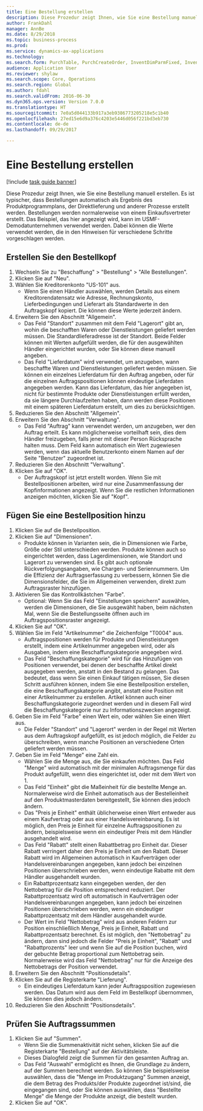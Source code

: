 ```yaml
--- 
title: Eine Bestellung erstellen
description: Diese Prozedur zeigt Ihnen, wie Sie eine Bestellung manuell erstellen.
author: FrankDahl
manager: AnnBe
ms.date: 8/29/2018
ms.topic: business-process
ms.prod: 
ms.service: dynamics-ax-applications
ms.technology: 
ms.search.form: PurchTable, PurchCreateOrder, InventDimParmFixed, InventItemIdLookupPurchase, InventProductDimensionLookup, PurchTotals
audience: Application User
ms.reviewer: shylaw
ms.search.scope: Core, Operations
ms.search.region: Global
ms.author: fdahl
ms.search.validFrom: 2016-06-30
ms.dyn365.ops.version: Version 7.0.0
ms.translationtype: HT
ms.sourcegitcommit: 7e0a5d044133b917a3eb9386773205218e5c1b40
ms.openlocfilehash: 27ed15e6d9a376c4203e5446d056f221bd3eb730
ms.contentlocale: de-de
ms.lasthandoff: 09/29/2017

---
```

# <a name="create-a-purchase-order"></a>Eine Bestellung erstellen

[!include [task guide banner](../../includes/task-guide-banner.md)]

Diese Prozedur zeigt Ihnen, wie Sie eine Bestellung manuell erstellen. Es ist typischer, dass Bestellungen automatisch als Ergebnis des Produktprogrammplans, der Direktlieferung und anderer Prozesse erstellt werden. Bestellungen werden normalerweise von einem Einkaufsvertreter erstellt. Das Beispiel, das hier angezeigt wird, kann im USMF-Demodatunternehmen verwendet werden. Dabei können die Werte verwendet werden, die in den Hinweisen für verschiedene Schritte vorgeschlagen werden.


## <a name="create-the-purchase-order-header"></a>Erstellen Sie den Bestellkopf
1. Wechseln Sie zu "Beschaffung" > "Bestellung" > "Alle Bestellungen".
2. Klicken Sie auf "Neu".
3. Wählen Sie Kreditorenkonto "US-101" aus.
    * Wenn Sie einen Händler auswählen, werden Details aus einem Kreditorendatensatz wie Adresse, Rechnungskonto, Lieferbedingungen und Lieferart als Standardwerte in den Auftragskopf kopiert. Die können diese Werte jederzeit ändern.  
4. Erweitern Sie den Abschnitt "Allgemein".
    * Das Feld "Standort" zusammen mit dem Feld "Lagerort" gibt an, wohin die beschafften Waren oder Dienstleistungen geliefert werden müssen. Die Standardlieferadresse ist der Standort. Beide Felder können mit Werten aufgefüllt werden, die für den ausgewählten Händler eingerichtet wurden, oder Sie können diese manuell angeben.  
    * Das Feld "Lieferdatum" wird verwendet, um anzugeben, wann beschaffte Waren und Dienstleistungen geliefert werden müssen. Sie können ein einzelnes Lieferdatum für den Auftrag angeben, oder für die einzelnen Auftragspositionen können eindeutige Lieferdaten angegeben werden. Kann das Lieferdatum, das hier angegeben ist, nicht für bestimmte Produkte oder Dienstleistungen erfüllt werden, da sie längere Durchlaufzeiten haben, dann werden diese Positionen mit einem späteren Lieferdatum erstellt, um dies zu berücksichtigen.  
5. Reduzieren Sie den Abschnitt "Allgemein".
6. Erweitern Sie den Abschnitt "Verwaltung".
    * Das Feld "Auftrag" kann verwendet werden, um anzugeben, wer den Auftrag erteilt. Es kann möglicherweise vorteilhaft sein, dies dem Händler freizugeben, falls jener mit dieser Person Rücksprache halten muss. Dem Feld kann automatisch ein Wert zugewiesen werden, wenn das aktuelle Benutzerkonto einem Namen auf der Seite "Benutzer" zugeordnet ist.  
7. Reduzieren Sie den Abschnitt "Verwaltung".
8. Klicken Sie auf "OK".
    * Der Auftragskopf ist jetzt erstellt worden. Wenn Sie mit Bestellpositionen arbeiten, wird nur eine Zusammenfassung der Kopfinformationen angezeigt. Wenn Sie die restlichen Informationen anzeigen möchten, klicken Sie auf "Kopf".  

## <a name="add-a-purchase-order-line"></a>Fügen Sie eine Bestellposition hinzu
1. Klicken Sie auf die Bestellposition.
2. Klicken Sie auf "Dimensionen".
    * Produkte können in Varianten sein, die in Dimensionen wie Farbe, Größe oder Stil unterschieden werden. Produkte können auch so eingerichtet werden, dass Lagerdimensionen, wie Standort und Lagerort zu verwenden sind. Es gibt auch optionale Rückverfolgungsangaben, wie Chargen- und Seriennummern. Um die Effizienz der Auftragserfassung zu verbessern, können Sie die Dimensionsfelder, die Sie im Allgemeinen verwenden, direkt zum Auftragsraster hinzufügen.  
3. Aktivieren Sie das Kontrollkästchen "Farbe".
    * Optional: Wenn Sie das Feld "Einstellungen speichern" auswählen, werden die Dimensionen, die Sie ausgewählt haben, beim nächsten Mal, wenn Sie die Bestellungsseite öffnen auch im Auftragspositionsraster angezeigt.  
4. Klicken Sie auf "OK".
5. Wählen Sie im Feld "Artikelnummer" die Zeichenfolge "T0004" aus.
    * Auftragspositionen werden für Produkte und Dienstleistungen erstellt, indem eine Artikelnummer angegeben wird, oder als Ausgaben, indem eine Beschaffungskategorie angegeben wird.  
    * Das Feld "Beschaffungskategorie" wird für das Hinzufügen von Positionen verwendet, bei denen der beschaffte Artikel direkt ausgegeben werden, anstatt in den Bestand zu gelangen. Das bedeutet, dass wenn Sie einen Einkauf tätigen müssen, Sie diesen Schritt ausführen können, indem Sie eine Bestellposition erstellen, die eine Beschaffungskategorie angibt, anstatt eine Position mit einer Artikelnummer zu erstellen. Artikel können auch einer Beschaffungskategorie zugeordnet werden und in diesem Fall wird die Beschaffungskategorie nur zu Informationszwecken angezeigt.  
6. Geben Sie im Feld "Farbe" einen Wert ein, oder wählen Sie einen Wert aus.
    * Die Felder "Standort" und "Lagerort" werden in der Regel mit Werten aus dem Auftragskopf aufgefüllt, es ist jedoch möglich, die Felder zu überschreiben, wenn manche Positionen an verschiedene Orten geliefert werden müssen.  
7. Geben Sie im Feld "Menge" eine Zahl ein.
    * Wählen Sie die Menge aus, die Sie einkaufen möchten. Das Feld "Menge" wird automatisch mit der minimalen Auftragsmenge für das Produkt aufgefüllt, wenn dies eingerichtet ist, oder mit dem Wert von 1.  
    * Das Feld "Einheit" gibt die Maßeinheit für die bestellte Menge an. Normalerweise wird die Einheit automatisch aus der Bestelleinheit auf den Produktmasterdaten bereitgestellt, Sie können dies jedoch ändern.  
    * Das "Preis je Einheit" enthält üblicherweise einen Wert entweder aus einem Kaufvertrag oder aus einer Handelsvereinbarung. Es ist möglich, den Preis je Einheit für einzelne Auftragspositionen zu ändern, beispielsweise wenn ein eindeutiger Preis mit dem Händler ausgehandelt wird.  
    * Das Feld "Rabatt" stellt einen Rabattbetrag pro Einheit dar. Dieser Rabatt verringert daher den Preis je Einheit um den Rabatt. Dieser Rabatt wird im Allgemeinen automatisch in Kaufverträgen oder Handelsvereinbarungen angegeben, kann jedoch bei einzelnen Positionen überschrieben werden, wenn eindeutige Rabatte mit dem Händler ausgehandelt wurden.  
    * Ein Rabattprozentsatz kann eingegeben werden, der den Nettobetrag für die Position entsprechend reduziert. Der Rabattprozentsatz wird oft automatisch in Kaufverträgen oder Handelsvereinbarungen angegeben, kann jedoch bei einzelnen Positionen überschrieben werden, wenn ein eindeutiger Rabattprozentsatz mit dem Händler ausgehandelt wurde.  
    * Der Wert im Feld "Nettobetrag" wird aus anderen Feldern zur Position einschließlich Menge, Preis je Einheit, Rabatt und Rabattprozentsatz berechnet. Es ist möglich, den "Nettobetrag" zu ändern, dann sind jedoch die Felder "Preis je Einheit", "Rabatt" und "Rabattprozents" leer und wenn Sie auf die Position buchen, wird der gebuchte Betrag proportional zum Nettobetrag sein. Normalerweise wird das Feld "Nettobetrag" nur für die Anzeige des Nettobetrags der Position verwendet.  
8. Erweitern Sie den Abschnitt "Positionsdetails".
9. Klicken Sie auf die Registerkarte "Lieferung".
    * Ein eindeutiges Lieferdatum kann jeder Auftragsposition zugewiesen werden. Das Datum wird aus dem Feld im Bestellkopf übernommen, Sie können dies jedoch ändern.  
10. Reduzieren Sie den Abschnitt "Positionsdetails".

## <a name="review-order-totals"></a>Prüfen Sie Auftragssummen
1. Klicken Sie auf "Summen".
    * Wenn Sie die Summenaktivität nicht sehen, klicken Sie auf die Registerkarte "Bestellung" auf der Aktivitätsleiste.  
    * Dieses Dialogfeld zeigt die Summen für den gesamten Auftrag an.  
    * Das Feld "Auswahl" ermöglicht es Ihnen, die Grundlage zu ändern, auf der Summen berechnet werden. So können Sie beispielsweise auswählen, dass die "Menge im Produktzugang" Summen anzeigt, die dem Betrag des Produkts/der Produkte zugeordnet ist/sind, die eingegangen sind, oder Sie können auswählen, dass "Bestellte Menge" die Menge der Produkte anzeigt, die bestellt wurden.  
2. Klicken Sie auf "OK".


